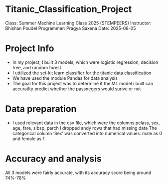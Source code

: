 # Titanic_Classification_Project
Class: Summer Machine Learning Class 2025 (STEMPEERS)
Instructor: Bhishan Poudel
Programmer: Pragya Saxena
Date: 2025-08-05

# Project Info
- In my project, I built 3 models, which were logistic regression, decision tree, and random forest
- I uttilized the sci-kit learn classifier for the titanic data classification
- We have used the module Pandas for data analysis
- The goal for this project was to determine if the ML model i built
  can accuratlty predict whether the passnegers would surive or not
  
# Data preparation
* I used relevant data in the csv file, which were the columns pclass, sex, age, fare, sibsp, parch
I dropped andy rows that had missing data
The categorical column ‘Sex’ was converted into numerical values: male as 0 and female as 1.

# Accuracy and analysis
All 3 models were fairly accurate, with its accuracy score being around 74%-78%
